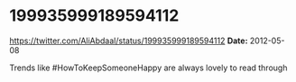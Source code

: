 # 199935999189594112
https://twitter.com/AliAbdaal/status/199935999189594112
**Date:** 2012-05-08

Trends like #HowToKeepSomeoneHappy are always lovely to read through
